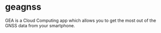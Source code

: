 # geagnss
GEA is a Cloud Computing app which allows you to get the most out of the GNSS data from your smartphone.
